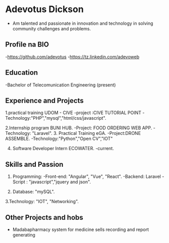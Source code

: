 Adevotus Dickson
===============
- Am talented and passionate in innovation and technology in solving community challenges and problems.

****Profile na BIO****
----------------------
-https://github.com/adevotus
-https://tz.linkedin.com/adevoweb


****Education****
-----------------
-Bachelor of Telecomunication Engineering (present)



****Experience and Projects****
-------------------------------
1.practical training  UDOM - CIVE
-project :CIVE TUTORIAL POINT
-Technology:"PHP","mysql","html/css/javascript".

2.Internship program BUNI HUB.
 -Project: FOOD ORDERING WEB APP.
 -Technology: "Laravel".
 3. Practical Training eGA.
 -Project:DRONE ASSEMBLE.
 -Technology:"Python","Open CV","IOT"
 
4. Software Developer Intern ECOWATER.
 -current.



****Skills and Passion****
-------------------------
1. Programming:
-Front-end: "Angular", "Vue", "React".
-Backend: Laravel
-Script : "javascript","jquery and json".

2. Database: "mySQL".

3.Technology: "IOT", "Networking".


****Other Projects and hobs****
----------------------
- Madabapharmacy system for medicine sells recording  and report generating 


